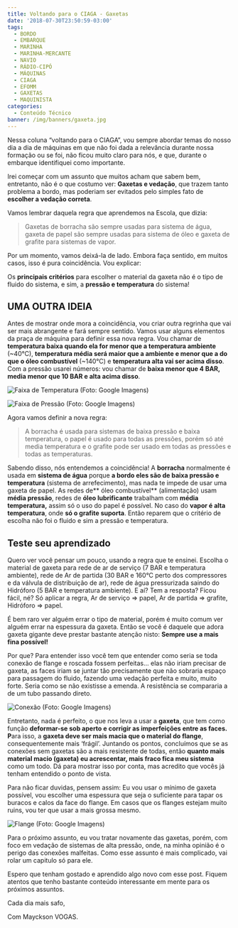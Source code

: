 ```yaml
---
title: Voltando para o CIAGA - Gaxetas
date: '2018-07-30T23:50:59-03:00'
tags:
  - BORDO
  - EMBARQUE
  - MARINHA
  - MARINHA-MERCANTE
  - NAVIO
  - RÁDIO-CIPÓ
  - MÁQUINAS
  - CIAGA
  - EFOMM
  - GAXETAS
  - MAQUINISTA
categories:
  - Conteúdo Técnico
banner: /img/banners/gaxeta.jpg
---
```

Nessa coluna “voltando para o CIAGA”, vou sempre abordar temas do nosso dia a dia de máquinas em que não foi dada a relevância durante nossa formação ou se foi, não ficou muito claro para nós, e que, durante o embarque identifiquei como importante. 

Irei começar com um assunto que muitos acham que sabem bem, entretanto, não é o que costumo ver: **Gaxetas e vedação**, que trazem tanto problema a bordo, mas poderiam ser evitados pelo simples fato de **escolher a vedação correta**.

Vamos lembrar daquela regra que aprendemos na Escola, que dizia: 

> Gaxetas de borracha são sempre usadas para sistema de água, gaxeta de papel são sempre usadas para sistema de óleo e gaxeta de grafite para sistemas de vapor. 

Por um momento, vamos deixá-la de lado. Embora faça sentido, em muitos casos, isso é pura coincidência. Vou explicar:

Os **principais critérios** para escolher o material da gaxeta não é o tipo de fluido do sistema, e sim, a **pressão e temperatura** do sistema! 

## UMA OUTRA IDEIA

Antes de mostrar onde mora a coincidência, vou criar outra regrinha que vai ser mais abrangente e fará sempre sentido. Vamos usar alguns elementos da praça de máquina para definir essa nova regra. Vou chamar de **temperatura baixa quando ela for menor que a temperatura ambiente** (~40°C), **temperatura média será maior que a ambiente e menor que a do que o óleo combustível** (~140°C) e **temperatura alta vai ser acima disso**. Com a pressão usarei números: vou chamar de **baixa menor que 4 BAR, media menor que 10 BAR e alta acima disso**.

![Faixa de Temperatura (Foto: Google Imagens)](/img/banners/01.jpg)

![Faixa de Pressão (Foto: Google Imagens)](/img/banners/02.jpg)

Agora vamos definir a nova regra:

> A borracha é usada para sistemas de baixa pressão e baixa temperatura, o papel é usado para todas as pressões, porém só até media temperatura e o grafite pode ser usado em todas as pressões e todas as temperaturas.

Sabendo disso, nós entendemos a coincidência! A **borracha** normalmente é usada em **sistema de água** porque **a bordo eles são de baixa pressão e temperatura** (sistema de arrefecimento), mas nada te impede de usar uma gaxeta de papel. As redes de** óleo combustível** (alimentação) usam **média pressão**, redes de **óleo lubrificante** trabalham com **média temperatura,** assim só o uso do papel é possível. No caso do **vapor é alta temperatura**, onde **só o grafite suporta**. Então reparem que o critério de escolha não foi o fluido e sim a pressão e temperatura.

## Teste seu aprendizado

Quero ver você pensar um pouco, usando a regra que te ensinei. Escolha o material de gaxeta para rede de ar de serviço (7 BAR e temperatura ambiente), rede de Ar de partida (30 BAR e 160°C perto dos compressores e da válvula de distribuição de ar), rede de água pressurizada saindo do Hidróforo (5 BAR e temperatura ambiente). E aí? Tem a resposta? Ficou fácil, né? Só aplicar a regra, Ar de serviço => papel, Ar de partida => grafite, Hidróforo => papel.

É bem raro ver alguém errar o tipo de material, porém é muito comum ver alguém errar na espessura da gaxeta. Então se você é daquele que adora gaxeta gigante deve prestar bastante atenção nisto: **Sempre use a mais fina possível!**

Por que? Para entender isso você tem que entender como seria se toda conexão de flange e roscada fossem perfeitas... elas não iriam precisar de gaxeta, as faces iriam se juntar tão precisamente que não sobraria espaço para passagem do fluido, fazendo uma vedação perfeita e muito, muito forte. Seria como se não existisse a emenda. A resistência se compararia a de um tubo passando direto. 

![Conexão (Foto: Google Imagens)](/img/banners/03.jpg)

Entretanto, nada é perfeito, o que nos leva a usar a **gaxeta**, que tem como função **deformar-se sob aperto e corrigir as imperfeições entre as faces. P**ara isso, a **gaxeta deve ser mais macia que o material do flange**, consequentemente mais ‘frágil’. Juntando os pontos, concluímos que se as conexões sem gaxetas são a mais resistente de todas, então **quanto mais material macio (gaxeta) eu acrescentar, mais fraco fica meu sistema** como um todo. Dá para mostrar isso por conta, mas acredito que vocês já tenham entendido o ponto de vista.

Para não ficar duvidas, pensem assim: Eu vou usar o mínimo de gaxeta possível, vou escolher uma espessura que seja o suficiente para tapar os buracos e calos da face do flange. Em casos que os flanges estejam muito ruins, vou ter que usar a mais grossa mesmo.

![Flange (Foto: Google Imagens)](/img/banners/04.png)

Para o próximo assunto, eu vou tratar novamente das gaxetas, porém, com foco em vedação de sistemas de alta pressão, onde, na minha opinião é o perigo das conexões malfeitas. Como esse assunto é mais complicado, vai rolar um capitulo só para ele.

Espero que tenham gostado e aprendido algo novo com esse post. Fiquem atentos que tenho bastante conteúdo interessante em mente para os próximos assuntos. 

Cada dia mais safo,

Com Mayckson VOGAS.
